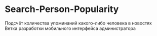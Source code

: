 # Search-Person-Popularity
Подсчёт количества упоминаний какого-либо человека в новостях
<br>Ветка разработки мобильного интерфейса администратора
